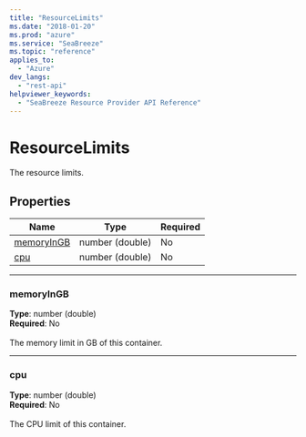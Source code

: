 ```yaml
---
title: "ResourceLimits"
ms.date: "2018-01-20"
ms.prod: "azure"
ms.service: "SeaBreeze"
ms.topic: "reference"
applies_to: 
  - "Azure"
dev_langs: 
  - "rest-api"
helpviewer_keywords: 
  - "SeaBreeze Resource Provider API Reference"
---
```

# ResourceLimits

The resource limits.

## Properties
| Name | Type | Required |
| --- | --- | --- |
| [memoryInGB](#memoryingb) | number (double) | No |
| [cpu](#cpu) | number (double) | No |

____
### memoryInGB
__Type__: number (double) <br/>
__Required__: No<br/>
<br/>
The memory limit in GB of this container.

____
### cpu
__Type__: number (double) <br/>
__Required__: No<br/>
<br/>
The CPU limit of this container.
